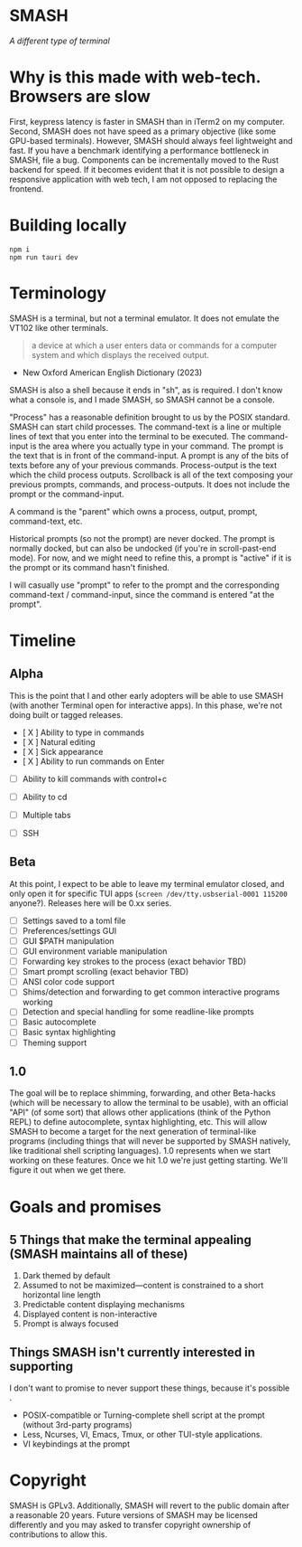 # SMASH
*A different type of terminal*


# Why is this made with web-tech. Browsers are slow
First, keypress latency is faster in SMASH than in iTerm2 on my computer.
Second, SMASH does not have speed as a primary objective (like some GPU-based terminals). However, SMASH should always feel lightweight and fast. If you have a benchmark identifying a performance bottleneck in SMASH, file a bug. Components can be incrementally moved to the Rust backend for speed. If it becomes evident that it is not possible to design a responsive application with web tech, I am not opposed to replacing the frontend.

# Building locally
```
npm i
npm run tauri dev
```

# Terminology
SMASH is a terminal, but not a terminal emulator. It does not emulate the VT102 like other terminals.
> a device at which a user enters data or commands for a computer system and which displays the received output.
- New Oxford American English Dictionary (2023)

SMASH is also a shell because it ends in "sh", as is required.
I don't know what a console is, and I made SMASH, so SMASH cannot be a console.

"Process" has a reasonable definition brought to us by the POSIX standard. SMASH can start child processes.
The command-text is a line or multiple lines of text that you enter into the terminal to be executed.
The command-input is the area where you actually type in your command.
The prompt is the text that is in front of the command-input.
A prompt is any of the bits of texts before any of your previous commands.
Process-output is the text which the child process outputs.
Scrollback is all of the text composing your previous prompts, commands, and process-outputs. It does not include the prompt or the command-input.

A command is the "parent" which owns a process, output, prompt, command-text, etc.

Historical prompts (so not the prompt) are never docked.
The prompt is normally docked, but can also be undocked (if you're in scroll-past-end mode).
For now, and we might need to refine this, a prompt is "active" if it is the prompt or its command hasn't finished. 


I will casually use "prompt" to refer to the prompt and the corresponding command-text / command-input, since the command is entered "at the prompt".



# Timeline

## Alpha
This is the point that I and other early adopters will be able to use SMASH (with another Terminal open for interactive apps).
In this phase, we're not doing built or tagged releases.

 - [ X ] Ability to type in commands
 - [ X ] Natural editing
 - [ X ] Sick appearance
 - [ X ] Ability to run commands on Enter
 - [   ] Ability to kill commands with control+c
 - [   ] Ability to cd
 - [   ] Multiple tabs
 - [   ] SSH


## Beta
At this point, I expect to be able to leave my terminal emulator closed, and only open it for specific TUI apps (`screen /dev/tty.usbserial-0001 115200` anyone?).
Releases here will be 0.xx series.

 - [   ] Settings saved to a toml file
 - [   ] Preferences/settings GUI
 - [   ] GUI $PATH manipulation
 - [   ] GUI environment variable manipulation
 - [   ] Forwarding key strokes to the process (exact behavior TBD)
 - [   ] Smart prompt scrolling (exact behavior TBD)
 - [   ] ANSI color code support
 - [   ] Shims/detection and forwarding to get common interactive programs working
 - [   ] Detection and special handling for some readline-like prompts
 - [   ] Basic autocomplete
 - [   ] Basic syntax highlighting
 - [   ] Theming support

## 1.0
The goal will be to replace shimming, forwarding, and other Beta-hacks (which will be necessary to allow the terminal to be usable), with an official "API" (of some sort) that allows other applications (think of the Python REPL) to define autocomplete, syntax highlighting, etc. This will allow SMASH to become a target for the next generation of terminal-like programs (including things that will never be supported by SMASH natively, like traditional shell scripting languages).
1.0 represents when we start working on these features. Once we hit 1.0 we're just getting starting.
We'll figure it out when we get there. 

# Goals and promises

## 5 Things that make the terminal appealing (SMASH maintains all of these)

1. Dark themed by default
2. Assumed to not be maximized—content is constrained to a short horizontal line length
3. Predictable content displaying mechanisms
4. Displayed content is non-interactive
5. Prompt is always focused

## Things SMASH isn't currently interested in supporting
I don't want to promise to never support these things, because it's possible .
* POSIX-compatible or Turning-complete shell script at the prompt (without 3rd-party programs)
* Less, Ncurses, VI, Emacs, Tmux, or other TUI-style applications.
* VI keybindings at the prompt


# Copyright
SMASH is GPLv3.
Additionally, SMASH will revert to the public domain after a reasonable 20 years.
Future versions of SMASH may be licensed differently and you may asked to transfer copyright ownership of contributions to allow this.
